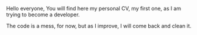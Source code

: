 Hello everyone,
You will find here my personal CV, my first one, as I am trying to become a developer.

The code is a mess, for now, but as I improve, I will come back and clean it.
